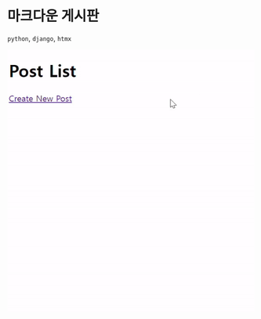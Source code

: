 # 마크다운 게시판
`python`, `django`, `htmx`

![alt text](<images/markdown-2024-07-13205329-ezgif.com-video-to-gif-converter (1).gif>)